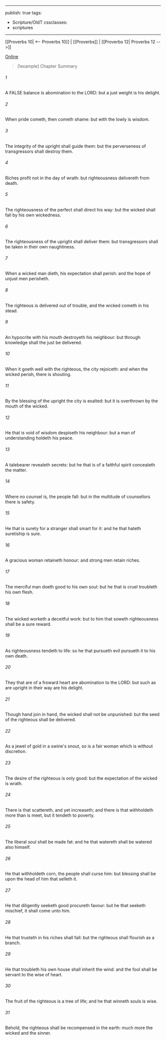 

---
publish: true
tags:
  - Scripture/OldT
cssclasses:
  - scriptures
---
[[Proverbs 10| <-- Proverbs 10]] | [[Proverbs]] | [[Proverbs 12| Proverbs 12 -->]]

[Online](https://churchofjesuschrist.org/study/scriptures/ot/prov/11?lang=eng)

>[!example] Chapter Summary
>
###### 1
A FALSE balance is abomination to the LORD: but a just weight is his delight.
###### 2
When pride cometh, then cometh shame: but with the lowly is wisdom.
###### 3
The integrity of the upright shall guide them: but the perverseness of transgressors shall destroy them.
###### 4
Riches profit not in the day of wrath: but righteousness delivereth from death.
###### 5
The righteousness of the perfect shall direct his way: but the wicked shall fall by his own wickedness.
###### 6
The righteousness of the upright shall deliver them: but transgressors shall be taken in their own naughtiness.
###### 7
When a wicked man dieth, his expectation shall perish: and the hope of unjust men perisheth.
###### 8
The righteous is delivered out of trouble, and the wicked cometh in his stead.
###### 9
An hypocrite with his mouth destroyeth his neighbour: but through knowledge shall the just be delivered.
###### 10
When it goeth well with the righteous, the city rejoiceth: and when the wicked perish, there is shouting.
###### 11
By the blessing of the upright the city is exalted: but it is overthrown by the mouth of the wicked.
###### 12
He that is void of wisdom despiseth his neighbour: but a man of understanding holdeth his peace.
###### 13
A talebearer revealeth secrets: but he that is of a faithful spirit concealeth the matter.
###### 14
Where no counsel is, the people fall: but in the multitude of counsellors there is safety.
###### 15
He that is surety for a stranger shall smart for it: and he that hateth suretiship is sure.
###### 16
A gracious woman retaineth honour: and strong men retain riches.
###### 17
The merciful man doeth good to his own soul: but he that is cruel troubleth his own flesh.
###### 18
The wicked worketh a deceitful work: but to him that soweth righteousness shall be a sure reward.
###### 19
As righteousness tendeth to life: so he that pursueth evil pursueth it to his own death.
###### 20
They that are of a froward heart are abomination to the LORD: but such as are upright in their way are his delight.
###### 21
Though hand join in hand, the wicked shall not be unpunished: but the seed of the righteous shall be delivered.
###### 22
As a jewel of gold in a swine's snout, so is a fair woman which is without discretion.
###### 23
The desire of the righteous is only good: but the expectation of the wicked is wrath.
###### 24
There is that scattereth, and yet increaseth; and there is that withholdeth more than is meet, but it tendeth to poverty.
###### 25
The liberal soul shall be made fat: and he that watereth shall be watered also himself.
###### 26
He that withholdeth corn, the people shall curse him: but blessing shall be upon the head of him that selleth it.
###### 27
He that diligently seeketh good procureth favour: but he that seeketh mischief, it shall come unto him.
###### 28
He that trusteth in his riches shall fall: but the righteous shall flourish as a branch.
###### 29
He that troubleth his own house shall inherit the wind: and the fool shall be servant to the wise of heart.
###### 30
The fruit of the righteous is a tree of life; and he that winneth souls is wise.
###### 31
Behold, the righteous shall be recompensed in the earth: much more the wicked and the sinner.



